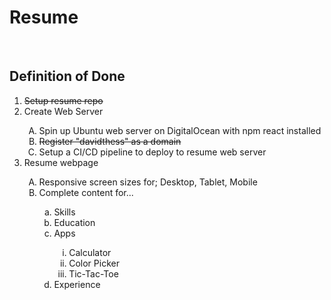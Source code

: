<h1>Resume</h1>

<br />

<h2>Definition of Done</h2>
<ol>
  <li><del>Setup resume repo</del></li>
  <li>Create Web Server</li>
  <ol type="A">
    <li>Spin up Ubuntu web server on DigitalOcean with npm react installed</li>
    <li><del>Register "davidthess" as a domain</del></li>
    <li>Setup a CI/CD pipeline to deploy to resume web server</li>
  </ol>
  <li>Resume webpage</li>
  <ol type="A">
    <li>Responsive screen sizes for; Desktop, Tablet, Mobile</li>
    <li>Complete content for...</li>
    <ol type="a">
      <li>Skills</li>
      <li>Education</li>
      <li>Apps</li>
      <ol type="i">
        <li>Calculator</li>
        <li>Color Picker</li>
        <li>Tic-Tac-Toe</li>
      </ol>
      <li>Experience</li>
    </ol>
  </ol>
</ol>
